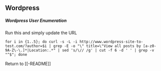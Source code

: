 ## Wordpress

##### Wordpress User Enumeration
Run this and simply update the URL

	for i in {1..5}; do curl -s -L -i http://www.wordpress-site-to-test.com/?author=$i | grep -E -o "\" title=\"View all posts by [a-z0-9A-Z\-\.]*|Location:.*" | sed 's/\// /g' | cut -f 6 -d ' ' | grep -v "^$"; done


Return to [[-README]]